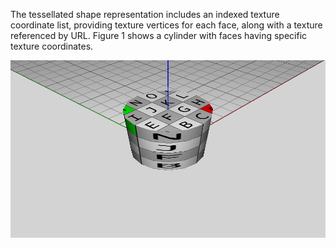 ﻿The tessellated shape representation includes an indexed texture coordinate list, providing texture vertices for each face, along with a texture referenced by URL. Figure 1 shows a cylinder with faces having specific texture coordinates.

!["SurfaceTexture"](../../../../figures/examples/tessellation_texture_image.png "Figure 1 &mdash; Tessellation with textures")